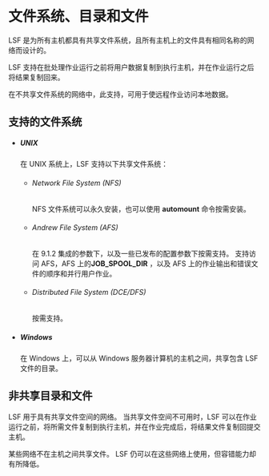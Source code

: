 # 文件系统、目录和文件

LSF 是为所有主机都具有共享文件系统，且所有主机上的文件具有相同名称的网络而设计的。

LSF 支持在批处理作业运行之前将用户数据复制到执行主机，并在作业运行之后将结果复制回来。

在不共享文件系统的网络中，此支持，可用于使远程作业访问本地数据。



## 支持的文件系统

- ##### UNIX

  在 UNIX 系统上，LSF 支持以下共享文件系统：

  - ###### Network File System (NFS)

    NFS 文件系统可以永久安装，也可以使用 **automount** 命令按需安装。

  - ###### Andrew File System (AFS)

    在 9.1.2 集成的参数下，以及一些已发布的配置参数下按需支持。 支持访问 AFS，AFS 上的**JOB_SPOOL_DIR** ，以及 AFS 上的作业输出和错误文件的顺序和并行用户作业。

  - ###### Distributed File System (DCE/DFS)

    按需支持。

- ##### Windows

  在 Windows 上，可以从 Windows 服务器计算机的主机之间，共享包含 LSF 文件的目录。

## 非共享目录和文件

LSF 用于具有共享文件空间的网络。 当共享文件空间不可用时，LSF 可以在作业运行之前，将所需文件复制到执行主机，并在作业完成后，将结果文件复制回提交主机。

某些网络不在主机之间共享文件。 LSF 仍可以在这些网络上使用，但容错能力却有所降低。







